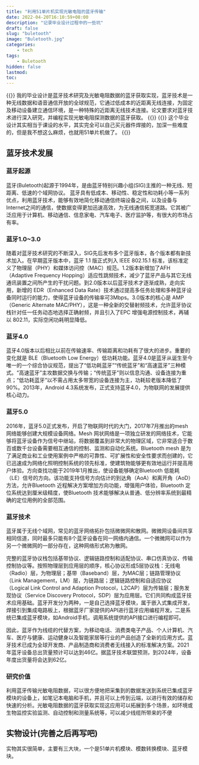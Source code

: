 ```yaml
---
title: "利用51单片机实现光敏电阻的蓝牙传输"
date: 2022-04-20T16:10:59+08:00
description: "记录毕业设计过程中的一些坑"
draft: false
slug: "buletooth"
image: "Buletooth.jpg"
categories:
    - tech
tags:
    - Buletooth
hidden: false
lastmod: 
toc:
---
```

{{<notice tip>}}
我的毕业设计是蓝牙技术研究及光敏电阻数据的蓝牙获取实现，蓝牙技术是一种无线数据和语音通信开放的全球规范，它通过低成本的近距离无线连接，为固定及移动设备建立通信环境，是一种特殊的近距离无线技术连接。论文要求对蓝牙技术进行深入研究，并编程实现光敏电阻探测数据的蓝牙获取。
{{</notice>}}
{{<notice success>}}
这个毕业设计其实相当于课设的水平，其实完全可以自己买元器件焊接的，加深一些难度的，但是我不想这么麻烦，也就用51单片机做了。
{{</notice>}}
## 蓝牙技术发展
### 蓝牙起源
蓝牙(Buletooth)起源于1994年，是由蓝牙特别兴趣小组(SIG)主推的一种无线、短距离、低速的个域网协议。 蓝牙具有低成本、移动性、稳定性和功耗小等一系列优点，利用蓝牙技术，能够有效地简化移动通信终端设备之间，以及设备与Internet之间的通信，使数据变得更加迅速高效，为无线通信拓宽道路。它其被广泛应用于计算机、移动通信、信息家电、汽车电子、医疗监护等，有很大的市场占有率。
### 蓝牙1.0~3.0
随着对蓝牙技术研究的不断深入，SIG先后发布多个蓝牙版本，各个版本都有新技术加入。在早期蓝牙版本中，蓝牙 1.1 版正式列入 IEEE 802.15.1 标准，该标准定义了物理层（PHY）和媒体访问控（MAC）规范。1.2版本新增加了AFH（Adaptive Frequency Hopping）适应性跳频技术，减少了蓝牙产品与其它无线通讯装置之间所产生的干扰问题。到2.0版本以后蓝牙技术才逐渐成熟，走向实用，新增的 EDR（Enhanced Data Rate）技术通过提高多任务处理和多种蓝牙设备同时运行的能力，使得蓝牙设备的传输率可3Mbps。3.0版本的核心是 AMP（Generic Alternate MAC/PHY），这是一种全新的交替射频技术，允许蓝牙协议栈针对任一任务动态地选择正确射频，并且引入了EPC 增强电源控制技术，再辅以 802.11，实际空闲功耗明显降低。
### 蓝牙4.0
蓝牙4.0版本以后相比以前在传输速率、传输距离和功耗有了很大的进步。重要的变化就是 BLE（Bluetooth Low Energy）低功耗功能。蓝牙4.0是蓝牙从诞生至今唯一的一个综合协议规范，提出了“低功耗蓝牙”“传统蓝牙”和“高速蓝牙”三种模式。“高速蓝牙”主攻数据交换与传输；“传统蓝牙”则以信息沟通、设备连接为重点；“低功耗蓝牙”以不需占用太多带宽的设备连接为主，功耗较老版本降低了 90%。2013年，Android 4.3系统发布，正式支持蓝牙4.0，为物联网的发展提供核心动力。
### 蓝牙5.0
2016年，蓝牙5.0正式发布，开启了物联网时代的大门，2017年7月推出的mesh网络能够创建大规模设备网络。Mesh 网状网络是一项独立研发的网络技术，它能够将蓝牙设备作为信号中继站，将数据覆盖到非常大的物理区域，它非常适合于数百或数千台设备需要相互通信的控制、监测和自动化系统。Bluetooth mesh 是为了满足商业和工业使用案例中严格的可靠性、可扩展性和安全性要求而创建的，它已迅速成为网络化照明控制系统的领先标准，使建筑物能够更有效地运行并提高用户体验。方向查找功能于2019年1月推出，使设备能够确定Bluetooth 低能耗（LE）信号的方向。该功能支持信号方向估计的到达角（AoA）和离开角（AoD）方法，允许Bluetooth 近程解决方案增加方向功能，增强用户体验，Bluetooth 定位系统达到厘米级精度，使Bluetooth 技术能够解决从普通、低分辨率系统到最精确的定位用例的全部范围。
### 蓝牙技术
蓝牙属于无线个域网，常见的蓝牙网络拓扑包括微微网和散网。微微网设备间共享相同信道，同时最多只能有8个蓝牙设备在同一网络内通信。一个微微网可以作为另一个微微网的一部分存在，这种网络形式称为散网。

完整的蓝牙协议栈包括基带协议、逻辑链路控制和适配协议、串口仿真协议、传输控制协议等。按照物理层到应用层的顺序，核心协议形成5层协议栈：无线电（Radio）层，为物理层；基带（Baseband）层，为MAC层；链路管理协议（Link Management，LM）层，为链路层；逻辑链路控制和自适应协议（Logical Link Control and Adaption Protocol，L2CAP）层为传输层；服务发现协议（Service Discovery Protocol，SDP）层为应用层。它们共同构成蓝牙技术应用基础。蓝牙开发分为两种，一是自己选择蓝牙模块，属于嵌入式集成开发，焊接引到集成电路板上，根据蓝牙厂家提供的API进行蓝牙应用编程开发。二是系统已集成蓝牙模块，如Android手机，调用系统提供的API接口进行编程即可。

因此，蓝牙作为线缆的代替方案，为移动电话、消费类电子产品、个人计算机、汽车、医疗与健康、运动健身以及智能家居等行业的产品创造了全新的应用方式。蓝牙技术已成为全球开发商、产品制造商和消费者无线接入的标准解决方案。2021年蓝牙设备总出货量预计可以达到46亿。据蓝牙技术联盟预测，到2024年，设备年度出货量将会达到62亿。
### 研究价值
利用蓝牙传输光敏电阻数据，可以很方便地把采集到的数据发送到系统已集成蓝牙模块的设备上，如笔记本电脑和手机，并且可以上传到云端，以进行有效的储存和快速的分析。光敏电阻数据的蓝牙获取实现这应用可以拓展到多个场景，如环境或生物监控实验监测、自动控制和测量系统等，可以减少线缆所带来的不便


## 实物设计(完善之后再写吧)

实物其实很简单，主要有三大块，一个是51单片机模块、模数转换模块、蓝牙模块。